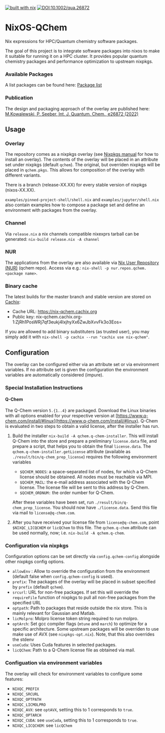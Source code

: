 [![built with nix](https://builtwithnix.org/badge.svg)](https://builtwithnix.org)
[![DOI:10.1002/qua.26872](http://img.shields.io/badge/DOI-10.1002/qua.26872-5075bf.svg)](https://doi.org/10.1002/qua.26872)

# NixOS-QChem
Nix expressions for HPC/Quantum chemistry software packages.

The goal of this project is to integrate software packages
into nixos to make it suitable for running it on a HPC cluster.
It provides popular quantum chemistry packages and performance optimization to upstream nixpkgs.

### Available Packages
A list packages can be found here: [Package list](./package_list.md)

### Publication
The design and packaging approach of the overlay are published here:
[M.Kowalewski, P. Seeber, Int. J. Quantum. Chem., e26872 (2022)](https://doi.org/10.1002/qua.26872)

## Usage

### Overlay
The repository comes as a nixpkgs overlay (see [Nixpkgs manual](https://nixos.org/nixpkgs/manual/#chap-overlays) for how to install an overlay).
The contents of the overlay will be placed in an attribute set under nixpkgs (default `qchem`). The original, but overriden nixpkgs will be placed in `qchem.pkgs`. This allows for composition of the overlay with different variants.

There is a branch (release-XX.XX) for every stable version of nixpkgs (nixos-XX.XX).

`examples/pinned-project-shell/shell.nix` and `examples/jupyter/shell.nix` also contain examples how to compose a package set and define an environment with packages from the overlay.

### Channel
Via `release.nix` a nix channels compatible nixexprs tarball can be generated:
`nix-build release.nix -A channel`


### NUR
The applications from the overlay are also available via [Nix User Repository (NUR)](https://github.com/nix-community/NUR) (qchem repo).
Access via e.g.: `nix-shell -p nur.repos.qchem.<package name>`.

### Binary cache
The latest builds for the master branch and stable version are stored on [Cachix](https://app.cachix.org/):
* Cache URL: https://nix-qchem.cachix.org
* Public key: nix-qchem.cachix.org-1:ZjRh1PosWRj7qf3eukj4IxjhyXx6ZwJbXvvFk3o3Eos=

If you are allowed to add binary substituters (as trusted user),
you may simply add it with `nix-shell -p cachix --run "cachix use nix-qchem"`.

## Configuration

The overlay can be configured either via an attribute set or via environment variables.
If no attribute set is given the configuration the environment variables are automatically
considered (impure).

### Special Installation Instructions

#### Q-Chem
The Q-Chem version `5.{1..4}` are packaged. Download the Linux binaries with all options enabled for your respective version at [https://www.q-chem.com/install/#linux](https://www.q-chem.com/install/#linux).
Q-Chem is evaluated in two steps to obtain a valid license, after the installer has run.

  1. Build the installer `nix-build -A qchem.q-chem-installer`.
     This will install Q-Chem into the store and prepare a preliminary `license.data` file, and prepare a script, that helps you to obtain the final `license.data`.
     The `qchem.q-chem-installer.getLicense` attribute (available as `./result/bin/q-chem_prep_license`) requires the following environment variables

     - `$QCHEM_NODES`: a space-separated list of nodes, for which a Q-Chem license should be obtained. All nodes must be reachable via MPI.
     - `$QCHEM_MAIL`: the e-mail address associated with the Q-Chem license. The license file will be sent to this address by Q-Chem.
     - `$QCHEM_ORDNUM:` the order number for Q-Chem.

     After these variables have been set, run `./result/bin/q-chem_prep_license`. You should now have `./license.data`. Send this file via mail to `license@q-chem.com`.

  2. After you have received your license file from `license@q-chem.com`, point `$NIXQC_LICQCHEM` or `licQChem` to this file.
     The `qchem.q-chem` attribute can be used normally, now; i.e. `nix-build -A qchem.q-chem`.


### Configuration via nixpkgs
Configuration options can be set directly via `config.qchem-config` alongside other nixpkgs config options.

* `allowEnv` : Allow to override the configuration from the environment (default false when `config.qchem-config` is used).
* `prefix`: The packages of the overlay will be placed in subset specified by `prefix` (default `qchem`).
* `srcurl`: URL for non-free packages. If set this will override the `requireFile` function of nixpkgs to pull all non-free packages from the specified URL
* `optpath`: Path to packages that reside outside the nix store. This is mainly relevant for Gaussian and Matlab.
* `licMolpro`: Molpro license token string required to run molpro.
* `optArch`: Set gcc compiler flags (`mtune` and `march`) to optimize for a specific architecture. Some upstream packages will be overriden to use make use of AVX (see `nixpkgs-opt.nix`). Note, that this also overrides the stdenv
* `useCuda`: Uses Cuda features in selected packages.
* `licQChem`: Path to a Q-Chem license file as obtained via mail.


### Configuation via environment variables
The overlay will check for environment variables to configure some features:

* `NIXQC_PREFIX`
* `NIXQC_SRCURL`
* `NIXQC_OPTPATH`
* `NIXQC_LICMOLPRO`
* `NIXQC_AVX`: see `optAVX`, setting this to 1 corresponds to `true`.
* `NIXQC_OPTARCH`
* `NIXQC_CUDA`: see `useCuda`, setting this to 1 corresponds to `true`.
* `NIXQC_LICQCHEM`: see `licQChem`
